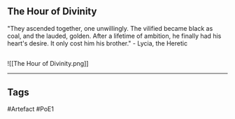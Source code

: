 ## The Hour of Divinity
"They ascended together, one unwillingly. The vilified became black as coal, and the
lauded, golden. After a lifetime of ambition, he finally had his heart's desire. It only
cost him his brother." - Lycia, the Heretic
##
![[The Hour of Divinity.png]]

---
## Tags
#Artefact
#PoE1